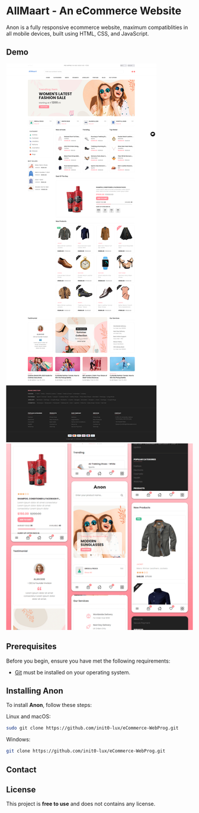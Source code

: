 # AllMaart - An eCommerce Website

Anon is a fully responsive ecommerce website, maximum compatiblities in all mobile devices, built using HTML, CSS, and JavaScript.

## Demo

![Anon Desktop Demo](./website-demo-image/desktop.png "Desktop Demo")
![Anon Mobile Demo](./website-demo-image/mobile.png "Mobile Demo")

## Prerequisites

Before you begin, ensure you have met the following requirements:

* [Git](https://git-scm.com/downloads "Download Git") must be installed on your operating system.

## Installing Anon

To install **Anon**, follow these steps:

Linux and macOS:

```bash
sudo git clone https://github.com/init0-lux/eCommerce-WebProg.git
```

Windows:

```bash
git clone https://github.com/init0-lux/eCommerce-WebProg.git
```

## Contact



## License

This project is **free to use** and does not contains any license.
